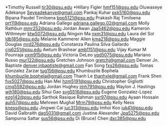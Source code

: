 *Timothy Russell	tjr30@psu.edu
*Hillary Figler	hmf151@psu.edu
Oluwaseye Adekanye	Seyeadekanye@gmail.com
Pankaj Kuhar	pxk5160@psu.edu
Bipana Paudel Timilsena	bpp5121@psu.edu
Prakash Raj Timilsena	prt119@psu.edu
Adriana Gallego	adriana.gallego.02@gmail.com
Molly Rathbun	mmr252@psu.edu
Jordan Awan	Jaa5462@psu.edu
Kameron Wittmeyer	ktw5072@psu.edu
Ningxin Ma	nxm31@psu.edu
Laura del Sol	ldb185@psu.edu
Melanie Kammerer Allen	kma218@psu.edu
Maggie Douglas	mrd276@psu.edu
Constanza Paulina Silva Gallardo	cjs6251@psu.edu
Awtum Brashear	amb1151@psu.edu
Vijay Kumar M Pounraja	vxm915@psu.edu
Victoria DeLeo	vqd5075@psu.edu
Mariano Russo	mur122@psu.edu
Gretchen Johnson	gretchj@gmail.com
Denver Jn. Baptiste	denver.jnbaptiste@gmail.com
Fan Song	fxs26@psu.edu
Tomas Gonzalez Zarzar	tug156@psu.edu
Khumbuzile Bophela	khumbuzile.bophela@gmail.com
Thanh Le	thanhxle@gmail.com
Frank Shen	fvs5027@psu.edu
Han Mei	hzm5191@psu.edu
Christopher Gigliotti	cmg5592@psu.edu
Jordan Hughey	jmh791@psu.edu
Waylon J. Hastings	wjh180@psu.edu
Sihui Gao	svg5516@psu.edu
Eugene Gonzalez-Lopez	ezg142@psu.edu
Sarthok Rasique Rahman	sxr97@psu.edu 
Ayaan Hossain	auh57@psu.edu
Mehreen Mughal 	Mrm79@psu.edu
Kelly Ness	kness@psu.edu
Jingwei Cai	juc313@psu.edu
Imhoi Koo	iuk41@psu.edu
David Galbraith	dag5031@gmail.com
Justine Alexander	Jpa5275@psu.edu
Sampurna Sattar	sus56@psu.edu
Di (Bruce) Chen	dxc385@psu.edu
